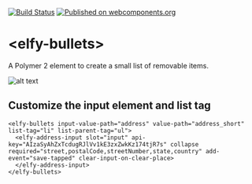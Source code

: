 [![Build Status](https://travis-ci.org/ElfyCares/elfy-bullets.svg?branch=master)](https://travis-ci.org/ElfyCares/elfy-bullets)
[![Published on webcomponents.org](https://img.shields.io/badge/webcomponents.org-published-blue.svg)](https://www.webcomponents.org/element/ElfyCares/elfy-bullets)
# \<elfy-bullets\>

A Polymer 2 element to create a small list of removable items.

![alt text](https://raw.githubusercontent.com/ElfyCares/elfy-bullets/master/demo/demo1.png)


## Customize the input element and list tag

```
<elfy-bullets input-value-path="address" value-path="address_short" list-tag="li" list-parent-tag="ul">
  <elfy-address-input slot="input" api-key="AIzaSyAhZxTcdugRJlVv1kE3zxZwkKz174tjR7s" collapse required="street,postalCode,streetNumber,state,country" add-event="save-tapped" clear-input-on-clear-place>
  </elfy-address-input>
</elfy-bullets>
```
